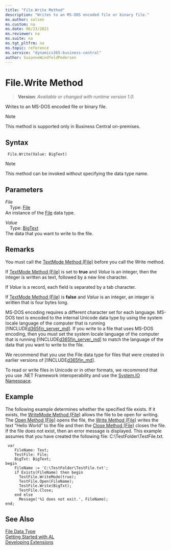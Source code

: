 ```yaml
---
title: "File.Write Method"
description: "Writes to an MS-DOS encoded file or binary file."
ms.author: solsen
ms.custom: na
ms.date: 06/23/2021
ms.reviewer: na
ms.suite: na
ms.tgt_pltfrm: na
ms.topic: reference
ms.service: "dynamics365-business-central"
author: SusanneWindfeldPedersen
---
```

[//]: # (START>DO_NOT_EDIT)
[//]: # (IMPORTANT:Do not edit any of the content between here and the END>DO_NOT_EDIT.)
[//]: # (Any modifications should be made in the .xml files in the ModernDev repo.)
# File.Write Method
> **Version**: _Available or changed with runtime version 1.0._

Writes to an MS-DOS encoded file or binary file.

> [!NOTE]
> This method is supported only in Business Central on-premises.

## Syntax
```AL
 File.Write(Value: BigText)
```
> [!NOTE]
> This method can be invoked without specifying the data type name.
## Parameters
*File*  
&emsp;Type: [File](file-data-type.md)  
An instance of the [File](file-data-type.md) data type.  

*Value*  
&emsp;Type: [BigText](../bigtext/bigtext-data-type.md)  
The data that you want to write to the file.  



[//]: # (IMPORTANT: END>DO_NOT_EDIT)

## Remarks

You must call the [TextMode Method \(File\)](../../methods-auto/file/file-textmode-method.md) before you call the Write method.  
  
If [TextMode Method \(File\)](../../methods-auto/file/file-textmode-method.md) is set to **true** and *Value* is an integer, then the integer is written as text, followed by a new line character.  
  
If *Value* is a record, each field is separated by a tab character.  
  
If [TextMode Method \(File\)](../../methods-auto/file/file-textmode-method.md) is **false** and *Value* is an integer, an integer is written that is four bytes long.  
  
MS-DOS encoding requires a different character set for each language. MS-DOS text is encoded to the internal Unicode data type by using the system locale language of the computer that is running [!INCLUDE[d365fin_server_md](../../includes/d365fin_server_md.md)]. If you write to a file that uses MS-DOS encoding, then you must set the system locale language of the computer that is running [!INCLUDE[d365fin_server_md](../../includes/d365fin_server_md.md)] to match the language of the data that you want to write to the file.  
  
We recommend that you use the File data type for files that were created in earlier versions of [!INCLUDE[d365fin_md](../../includes/d365fin_md.md)].  
  
To read or write files in Unicode or in other formats, we recommend that you use .NET Framework interoperability and use the [System.IO Namespace](/dotnet/api/system.io).  
  
## Example

The following example determines whether the specified file exists. If it exists, the [WriteMode Method \(File\)](file-writemode-method.md) allows the file to be open for writing. The [Open Method \(File\)](file-open-method.md) opens the file, the [Write Method \(File\)](file-writemode-method.md) writes the text “Hello World” to the file and then the [Close Method \(File\)](file-close-method.md) closes the file. If the file does not exist, then an error message is displayed. This example assumes that you have created the following file: C:\\TestFolder\\TestFile.txt. 

```al
 var
    FileName: Text;
    TestFile: File;
    BigTxt: BigText;
begin
    FileName := 'C:\TestFolder\TestFile.txt';  
    if Exists(FileName) then begin
      TestFile.WriteMode(true);  
      TestFile.Open(FileName);  
      TestFile.Write(BigTxt);  
      TestFile.Close;  
    end else 
      Message('%1 does not exit.', FileName);  
end;
```  
  

## See Also
[File Data Type](file-data-type.md)  
[Getting Started with AL](../../devenv-get-started.md)  
[Developing Extensions](../../devenv-dev-overview.md)